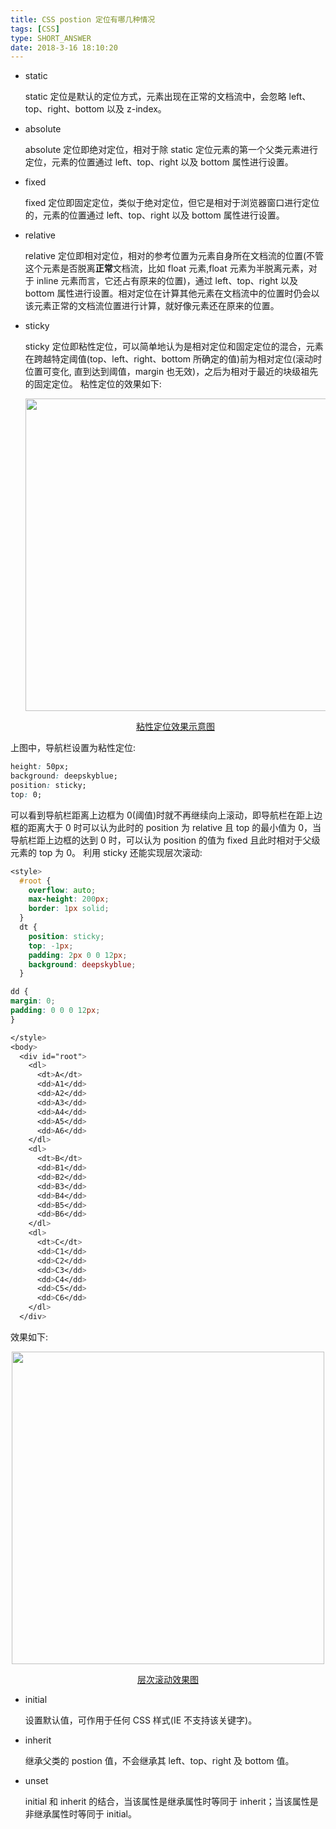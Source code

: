 ```yaml
---
title: CSS postion 定位有哪几种情况
tags: [CSS]
type: SHORT_ANSWER
date: 2018-3-16 18:10:20
---
```


- static

  static 定位是默认的定位方式，元素出现在正常的文档流中，会忽略 left、top、right、bottom 以及 z-index。

- absolute

  absolute 定位即绝对定位，相对于除 static 定位元素的第一个父类元素进行定位，元素的位置通过 left、top、right 以及 bottom 属性进行设置。

- fixed

  fixed 定位即固定定位，类似于绝对定位，但它是相对于浏览器窗口进行定位的，元素的位置通过 left、top、right 以及 bottom 属性进行设置。

- relative

  relative 定位即相对定位，相对的参考位置为元素自身所在文档流的位置(不管这个元素是否脱离**正常**文档流，比如 float 元素,float 元素为半脱离元素，对于 inline 元素而言，它还占有原来的位置)，通过 left、top、right 以及 bottom 属性进行设置。相对定位在计算其他元素在文档流中的位置时仍会以该元素正常的文档流位置进行计算，就好像元素还在原来的位置。

- sticky

  sticky 定位即粘性定位，可以简单地认为是相对定位和固定定位的混合，元素在跨越特定阈值(top、left、right、bottom 所确定的值)前为相对定位(滚动时位置可变化, 直到达到阈值，margin 也无效)，之后为相对于最近的块级祖先的固定定位。
  粘性定位的效果如下:

  <center><img src="http://blog-bed.oss-cn-beijing.aliyuncs.com/%E9%A2%98%E5%BA%93/sticky%E6%95%88%E6%9E%9C%E5%9B%BE.gif" width="500" /></center>
   <center>

  [粘性定位效果示意图](https://codepen.io/fengyueran/pen/poJwOOK?editors=1001)

   </center>

上图中，导航栏设置为粘性定位:

```css
height: 50px;
background: deepskyblue;
position: sticky;
top: 0;
```

可以看到导航栏距离上边框为 0(阈值)时就不再继续向上滚动，即导航栏在距上边框的距离大于 0 时可以认为此时的 position 为 relative 且 top 的最小值为 0，当导航栏距上边框的达到 0 时，可以认为 position 的值为 fixed 且此时相对于父级元素的 top 为 0。
利用 sticky 还能实现层次滚动:

```css
<style>
  #root {
    overflow: auto;
    max-height: 200px;
    border: 1px solid;
  }
  dt {
    position: sticky;
    top: -1px;
    padding: 2px 0 0 12px;
    background: deepskyblue;
  }

dd {
margin: 0;
padding: 0 0 0 12px;
}

</style>
<body>
  <div id="root">
    <dl>
      <dt>A</dt>
      <dd>A1</dd>
      <dd>A2</dd>
      <dd>A3</dd>
      <dd>A4</dd>
      <dd>A5</dd>
      <dd>A6</dd>
    </dl>
    <dl>
      <dt>B</dt>
      <dd>B1</dd>
      <dd>B2</dd>
      <dd>B3</dd>
      <dd>B4</dd>
      <dd>B5</dd>
      <dd>B6</dd>
    </dl>
    <dl>
      <dt>C</dt>
      <dd>C1</dd>
      <dd>C2</dd>
      <dd>C3</dd>
      <dd>C4</dd>
      <dd>C5</dd>
      <dd>C6</dd>
    </dl>
  </div>
```

效果如下:

  <center><img src="http://blog-bed.oss-cn-beijing.aliyuncs.com/%E9%A2%98%E5%BA%93/sticky%E5%B1%82%E6%AC%A1%E6%BB%9A%E5%8A%A8%E6%95%88%E6%9E%9C%E5%9B%BE.gif" width="500" /></center>
  <center>

[层次滚动效果图](https://codepen.io/fengyueran/pen/ZEGyqGZ?editors=1000)

  </center>

- initial

  设置默认值，可作用于任何 CSS 样式(IE 不支持该关键字)。

- inherit

  继承父类的 postion 值，不会继承其 left、top、right 及 bottom 值。

- unset

  initial 和 inherit 的结合，当该属性是继承属性时等同于 inherit；当该属性是非继承属性时等同于 initial。
